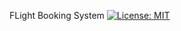 FLight Booking System 
[![License: MIT](https://img.shields.io/badge/License-MIT-yellow.svg)](https://opensource.org/licenses/MIT)
